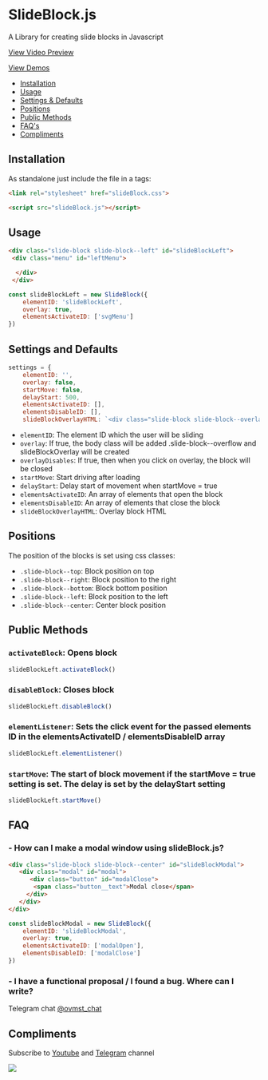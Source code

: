 # SlideBlock.js
A Library for creating slide blocks in Javascript

<a href="https://youtu.be/ZXxg2TFTx10" target="_blank">View Video Preview</a>

<a href="https://leobrn.github.io/SlideBlock/" target="_blank">View Demos</a>

* [Installation](#installation)
* [Usage](#usage)
* [Settings &amp; Defaults](#settings-and-defaults)
* [Positions](#positions)
* [Public Methods](#public-methods)
* [FAQ's](#faq)
* [Compliments](#compliments)

## Installation

As standalone just include the file in a tags:

```html
<link rel="stylesheet" href="slideBlock.css">

<script src="slideBlock.js"></script>
```

## Usage

```html
<div class="slide-block slide-block--left" id="slideBlockLeft">
 <div class="menu" id="leftMenu">

  </div>
 </div>
```
```javascript
const slideBlockLeft = new SlideBlock({
    elementID: 'slideBlockLeft',
    overlay: true,
    elementsActivateID: ['svgMenu']
})
```

## Settings and Defaults

```javascript
settings = {
    elementID: '',
    overlay: false,
    startMove: false,
    delayStart: 500,
    elementsActivateID: [],
    elementsDisableID: [],
    slideBlockOverlayHTML: `<div class="slide-block slide-block--overlay" id="slideBlockOverlay""></div>`
```

* `elementID`: The element ID which the user will be sliding
* `overlay`: If true, the body class will be added .slide-block--overflow and slideBlockOverlay will be created
* `overlayDisables`: If true, then when you click on overlay, the block will be closed
* `startMove`: Start driving after loading 
* `delayStart`: Delay start of movement when startMove = true
* `elementsActivateID`: An array of elements that open the block 
* `elementsDisableID`: An array of elements that close the block
* `slideBlockOverlayHTML`: Overlay block HTML

## Positions

The position of the blocks is set using css classes:

* `.slide-block--top`: Block position on top
* `.slide-block--right`: Block position to the right
* `.slide-block--bottom`: Block bottom position 
* `.slide-block--left`: Block position to the left
* `.slide-block--center`: Сenter block position

## Public Methods

### `activateBlock`: Opens block

```javascript
slideBlockLeft.activateBlock()
```
### `disableBlock`: Closes block

```javascript
slideBlockLeft.disableBlock()
```
### `elementListener`: Sets the click event for the passed elements ID in the elementsActivateID / elementsDisableID array 

```javascript
slideBlockLeft.elementListener()
```

### `startMove`: The start of block movement if the startMove = true setting is set. The delay is set by the delayStart setting

```javascript
slideBlockLeft.startMove()
```
## FAQ

### - How can I make a modal window using slideBlock.js?

```html
<div class="slide-block slide-block--center" id="slideBlockModal">
   <div class="modal" id="modal">
      <div class="button" id="modalClose">
       <span class="button__text">Modal close</span>
     </div>
   </div>
</div>
```

```javascript
const slideBlockModal = new SlideBlock({
    elementID: 'slideBlockModal',
    overlay: true,
    elementsActivateID: ['modalOpen'],
    elementsDisableID: ['modalClose']
})
```
### - I have a functional proposal / I found a bug. Where can I write?

Telegram chat <a href="https://t.me/ovmst_chat" target="_blank">@ovmst_chat</a>

## Compliments

Subscribe to <a href="https://www.youtube.com/channel/UCkgcvGx_z49fiHJ_aiHAp3g?view_as=subscriber" target="_blank">Youtube</a> and <a href="https://t.me/ovmst" target="_blank">Telegram</a> channel

<a href="https://www.youtube.com/channel/UCkgcvGx_z49fiHJ_aiHAp3g?view_as=subscriber" target="_blank"><img src="https://i.ibb.co/sV96kqK/Subscribe.png"></a>
